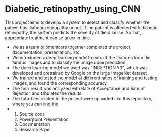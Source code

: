 # Diabetic_retinopathy_using_CNN
This project aims to develop a system to detect and classify whether the patient has diabetic retinopathy or not. If the patient is affected with diabetic retinopathy, the system predicts the severity of the disease. So that, appropriate treatment can be taken in time.
- We as a team of 5members together completed the project, documentation, presentation,..etc.
- We introduced a deep learning model to extract the features from the fundus images and to classify the image upon prediction.
- The deep learning model we used was "INCEPTION V3", which was developed and pretrained by Google on the large ImageNet dataset.
- We trained and tested the model at different ratios of training and testing images, and found the corresponding accuracy.
- The final result was analyzed with Rate of Acceptance and Rate of Rejection and tabulated the results.
- The total files related to the project were uploaded into this repository, where you can find the
-  1. Source code
   2. Powerpoint Presentation
   3. Documentation
   4. Research Paper
